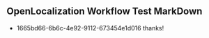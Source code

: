 ## OpenLocalization Workflow Test MarkDown
* 1665bd66-6b6c-4e92-9112-673454e1d016 thanks!

<!--HONumber=Jul16_HO4-->


